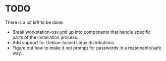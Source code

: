 # TODO

There is a lot left to be done.

- Break workstation-osx.yml up into components that handle specific parts of
  the installation process.
- Add support for Debian-based Linux distributions.
- Figure out how to make it not prompt for passwords in a reasonable/safe way.

